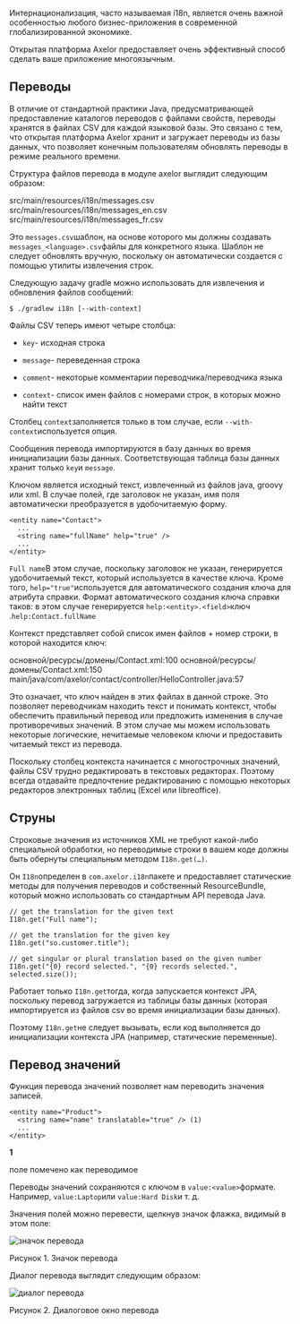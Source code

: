 Интернационализация, часто называемая i18n, является очень важной особенностью любого бизнес-приложения в современной глобализированной экономике.

Открытая платформа Axelor предоставляет очень эффективный способ сделать ваше приложение многоязычным.

[](#translations)Переводы
-------------------------

В отличие от стандартной практики Java, предусматривающей предоставление каталогов переводов с файлами свойств, переводы хранятся в файлах CSV для каждой языковой базы. Это связано с тем, что открытая платформа Axelor хранит и загружает переводы из базы данных, что позволяет конечным пользователям обновлять переводы в режиме реального времени.

Структура файлов перевода в модуле axelor выглядит следующим образом:

src/main/resources/i18n/messages.csv
src/main/resources/i18n/messages\_en.csv
src/main/resources/i18n/messages\_fr.csv

Это `messages.csv`шаблон, на основе которого мы должны создавать `messages_<language>.csv`файлы для конкретного языка. Шаблон не следует обновлять вручную, поскольку он автоматически создается с помощью утилиты извлечения строк.

Следующую задачу gradle можно использовать для извлечения и обновления файлов сообщений:

    $ ./gradlew i18n [--with-context]


Файлы CSV теперь имеют четыре столбца:

*   `key`\- исходная строка

*   `message`\- переведенная строка

*   `comment`\- некоторые комментарии переводчика/переводчика языка

*   `context`\- список имен файлов с номерами строк, в которых можно найти текст


Столбец `context`заполняется только в том случае, если `--with-context`используется опция.

Сообщения перевода импортируются в базу данных во время инициализации базы данных. Соответствующая таблица базы данных хранит только `key`и `message`.

Ключом является исходный текст, извлеченный из файлов java, groovy или xml. В случае полей, где заголовок не указан, имя поля автоматически преобразуется в удобочитаемую форму.

    <entity name="Contact">
      ...
      <string name="fullName" help="true" />
      ...
    </entity>


`Full name`В этом случае, поскольку заголовок не указан, генерируется удобочитаемый текст, который используется в качестве ключа. Кроме того, `help="true"`используется для автоматического создания ключа для атрибута справки. Формат автоматического создания ключа справки таков: в этом случае генерируется `help:<entity>.<field>`ключ .`help:Contact.fullName`

Контекст представляет собой список имен файлов + номер строки, в которой находится ключ:

основной/ресурсы/домены/Contact.xml:100
основной/ресурсы/домены/Contact.xml:150
main/java/com/axelor/contact/controller/HelloController.java:57

Это означает, что ключ найден в этих файлах в данной строке. Это позволяет переводчикам находить текст и понимать контекст, чтобы обеспечить правильный перевод или предложить изменения в случае противоречивых значений. В этом случае мы можем использовать некоторые логические, нечитаемые человеком ключи и предоставить читаемый текст из перевода.

Поскольку столбец контекста начинается с многострочных значений, файлы CSV трудно редактировать в текстовых редакторах. Поэтому всегда отдавайте предпочтение редактированию с помощью некоторых редакторов электронных таблиц (Excel или libreoffice).

[](#strings)Струны
------------------

Строковые значения из источников XML не требуют какой-либо специальной обработки, но переводимые строки в вашем коде должны быть обернуты специальным методом `I18n.get(…​)`.

Он `I18n`определен в `com.axelor.i18n`пакете и предоставляет статические методы для получения переводов и собственный ResourceBundle, который можно использовать со стандартным API перевода Java.

    // get the translation for the given text
    I18n.get("Full name");
    
    // get the translation for the given key
    I18n.get("so.customer.title");
    
    // get singular or plural translation based on the given number
    I18n.get("{0} record selected.", "{0} records selected.", selected.size());


Работает только `I18n.get`тогда, когда запускается контекст JPA, поскольку перевод загружается из таблицы базы данных (которая импортируется из файлов csv во время инициализации базы данных).

Поэтому `I18n.get`не следует вызывать, если код выполняется до инициализации контекста JPA (например, статические переменные).

[](#value-translation)Перевод значений
--------------------------------------

Функция перевода значений позволяет нам переводить значения записей.

    <entity name="Product">
      <string name="name" translatable="true" /> (1)
      ...
    </entity>


**1**

поле помечено как переводимое

Переводы значений сохраняются с ключом в `value:<value>`формате. Например, `value:Laptop`или `value:Hard Disk`и т. д.

Значения полей можно перевести, щелкнув значок флажка, видимый в этом поле:

![значок перевода](../_images/translation-icon.png)

Рисунок 1. Значок перевода

Диалог перевода выглядит следующим образом:

![диалог перевода](../_images/translation-dialog.png)

Рисунок 2. Диалоговое окно перевода